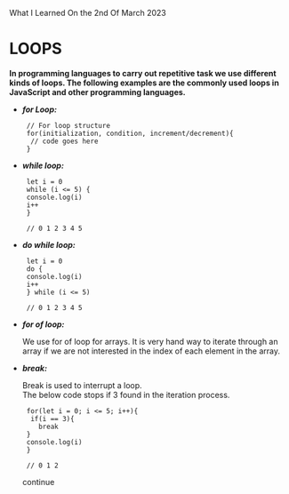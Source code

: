 What I Learned On the 2nd Of March 2023

# LOOPS

<p><b>In programming languages to carry out repetitive task we use different kinds of loops. The following examples are the commonly used loops in JavaScript and other programming languages.</b></p>
<ul>

 <li><i><b>for Loop:</b></i></li>

     // For loop structure
     for(initialization, condition, increment/decrement){
      // code goes here
     }

<li><i><b>while loop:</b></i></li>

     let i = 0
     while (i <= 5) {
     console.log(i)
     i++
     }

     // 0 1 2 3 4 5

<li><i><b>do while loop:</b></i></li>

     let i = 0
     do {
     console.log(i)
     i++
     } while (i <= 5)

     // 0 1 2 3 4 5
<li><i><b>for of loop:</b></i></li>
<p>We use for of loop for arrays. It is very hand way to iterate through an array if we are not interested in the index of each element in the array.</p>

<li><i><b>break:</b></i></li>
<p>Break is used to interrupt a loop.<br>
The below code stops if 3 found in the iteration process.</p>

     for(let i = 0; i <= 5; i++){
      if(i == 3){
        break
     }
     console.log(i)
     }

     // 0 1 2
 continue